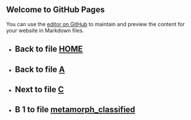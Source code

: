 ## Welcome to GitHub Pages

You can use the [editor on GitHub](https://github.com/samuelbetio/alphabet.file/edit/master/A/B/README.md) to maintain and preview the content for your website in Markdown files.

- ## **Back** to file [HOME](../../README.md)

- ## **Back** to file [A](../)
- ## **Next** to file [C](C/)

- ## **B 1** to file [metamorph_classified](1/)
